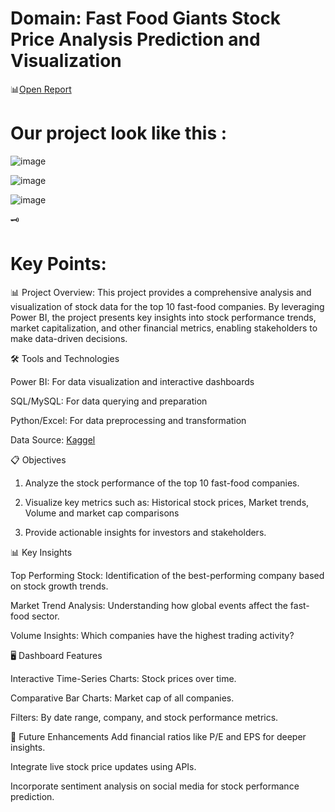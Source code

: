 # Domain: Fast Food Giants Stock Price Analysis Prediction and Visualization

📊[Open Report](https://app.powerbi.com/groups/me/reports/e68c549f-9689-4924-8012-d83369d6ad54/4f5966482deb18a4ff46?experience=power-bi&bookmarkGuid=312d5315a9575708c53f)

# Our project look like this :
![image](https://github.com/user-attachments/assets/7cd58f9e-2290-43e3-9bf2-bcd418c8890f)

![image](https://github.com/user-attachments/assets/e7c764b0-2156-4f50-af91-14298c7ed639)

![image](https://github.com/user-attachments/assets/069e252a-6935-4718-b6ed-782c1ef69636)

🗝️
# Key Points:
📊 Project Overview: This project provides a comprehensive analysis and visualization of stock data for the top 10 fast-food companies. By leveraging Power BI, the project presents key insights into stock performance trends, market capitalization, and other financial metrics, enabling stakeholders to make data-driven decisions.

🛠️ Tools and Technologies

Power BI: For data visualization and interactive dashboards

SQL/MySQL: For data querying and preparation

Python/Excel: For data preprocessing and transformation

Data Source: [Kaggel](https://www.kaggle.com/datasets/nguyentiennhan/stock-prices-of-the-10-largest-fast-food-companies?select=QSR.csv)

📋 Objectives

1. Analyze the stock performance of the top 10 fast-food companies.

1. Visualize key metrics such as:
Historical stock prices,
Market trends,
Volume and market cap comparisons

3. Provide actionable insights for investors and stakeholders.

📊 Key Insights

Top Performing Stock: Identification of the best-performing company based on stock growth trends.

Market Trend Analysis: Understanding how global events affect the fast-food sector.

Volume Insights: Which companies have the highest trading activity?

🖥️ Dashboard Features

Interactive Time-Series Charts: Stock prices over time.

Comparative Bar Charts: Market cap of all companies.

Filters: By date range, company, and stock performance metrics.

📝 Future Enhancements
Add financial ratios like P/E and EPS for deeper insights.

Integrate live stock price updates using APIs.

Incorporate sentiment analysis on social media for stock performance prediction.






